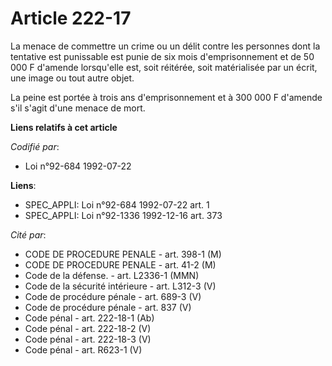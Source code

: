# Article 222-17

La menace de commettre un crime ou un délit contre les personnes dont la tentative est punissable est punie de six mois
d'emprisonnement et de 50 000 F d'amende lorsqu'elle est, soit réitérée, soit matérialisée par un écrit, une image ou tout
autre objet.

La peine est portée à trois ans d'emprisonnement et à 300 000 F d'amende s'il s'agit d'une menace de mort.

**Liens relatifs à cet article**

_Codifié par_:

  - Loi n°92-684 1992-07-22

**Liens**:

  - SPEC_APPLI: Loi n°92-684 1992-07-22 art. 1
  - SPEC_APPLI: Loi n°92-1336 1992-12-16 art. 373

_Cité par_:

  - CODE DE PROCEDURE PENALE - art. 398-1 (M)
  - CODE DE PROCEDURE PENALE - art. 41-2 (M)
  - Code de la défense. - art. L2336-1 (MMN)
  - Code de la sécurité intérieure - art. L312-3 (V)
  - Code de procédure pénale - art. 689-3 (V)
  - Code de procédure pénale - art. 837 (V)
  - Code pénal - art. 222-18-1 (Ab)
  - Code pénal - art. 222-18-2 (V)
  - Code pénal - art. 222-18-3 (V)
  - Code pénal - art. R623-1 (V)
